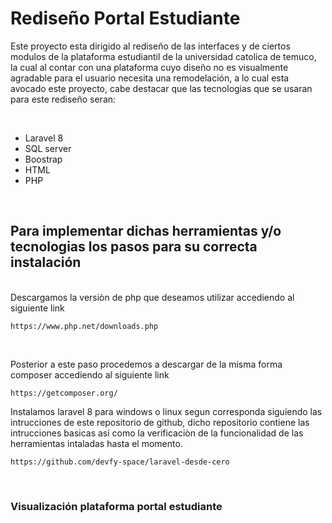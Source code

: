 # Rediseño Portal Estudiante

Este proyecto esta dirigido al rediseño de las interfaces y de ciertos modulos de la plataforma estudiantil de la universidad catolica de temuco, la cual al contar con una plataforma cuyo diseño no es visualmente agradable para el usuario necesita una remodelación, a lo cual esta avocado este proyecto, cabe destacar que las tecnologias que se usaran para este rediseño seran:

<br>

- Laravel 8
- SQL server
- Boostrap
- HTML
- PHP

<br>

## Para implementar dichas herramientas y/o tecnologias los pasos para su correcta instalación 

<br>
Descargamos la versiòn de php que deseamos utilizar
accediendo al siguiente link
<br>

```
https://www.php.net/downloads.php
```

<br>

Posterior a este paso procedemos a descargar de la misma forma composer accediendo al siguiente link 

```
https://getcomposer.org/
```
Instalamos laravel 8 para windows o linux segun corresponda siguiendo las intrucciones de este repositorio de github, dicho repositorio contiene las intrucciones basicas asi como la verificaciòn de la funcionalidad de las herramientas intaladas hasta el momento.

```
https://github.com/devfy-space/laravel-desde-cero
```
<br>

### Visualización plataforma portal estudiante
